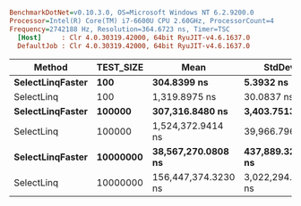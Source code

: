 
``` ini

BenchmarkDotNet=v0.10.3.0, OS=Microsoft Windows NT 6.2.9200.0
Processor=Intel(R) Core(TM) i7-6600U CPU 2.60GHz, ProcessorCount=4
Frequency=2742188 Hz, Resolution=364.6723 ns, Timer=TSC
  [Host]     : Clr 4.0.30319.42000, 64bit RyuJIT-v4.6.1637.0
  DefaultJob : Clr 4.0.30319.42000, 64bit RyuJIT-v4.6.1637.0


```
 |           Method | TEST_SIZE |                Mean |            StdDev |
 |----------------- |---------- |-------------------- |------------------ |
 | **SelectLinqFaster** |       **100** |         **304.8399 ns** |         **5.3932 ns** |
 |       SelectLinq |       100 |       1,319.8975 ns |        30.0837 ns |
 | **SelectLinqFaster** |    **100000** |     **307,316.8480 ns** |     **3,403.7513 ns** |
 |       SelectLinq |    100000 |   1,524,372.9414 ns |    39,966.7960 ns |
 | **SelectLinqFaster** |  **10000000** |  **38,567,270.0808 ns** |   **437,889.3283 ns** |
 |       SelectLinq |  10000000 | 156,447,374.3230 ns | 3,022,294.6038 ns |
